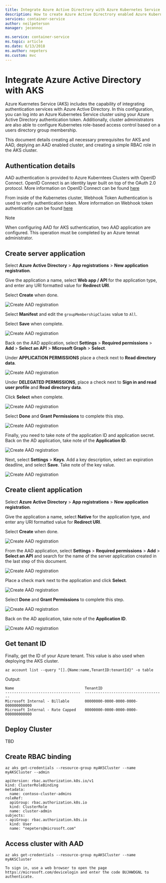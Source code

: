 ```yaml
---
title: Integrate Azure Active Directrory with Azure Kubernetes Service
description: How to create Azure Active Directrory enabled Azure Kubernetes Service clusters.
services: container-service
author: neilpeterson
manager: jeconnoc

ms.service: container-service
ms.topic: article
ms.date: 6/13/2018
ms.author: nepeters
ms.custom: mvc
---
```


# Integrate Azure Active Directory with AKS

Azure Kuernetes Service (AKS) includes the capability of integrating authentication services with Azure Active Directory. In this configuration, you can log into an Azure Kubernetes Service cluster using your Azure Active Directory authentication token. Additionally, cluster administrators are also able to configure Kubernetes role-based access control based on a users directory group membership.

This document details creating all necessary prerequisites for AKS and AAD, deplying an AAD enabled cluster, and creating a simple RBAC role in the AKS cluster.

## Authentication details

AAD authentication is provided to Azure Kuberntees Clusters with OpenID Connect. OpenID Connect is an identity layer built on top of the OAuth 2.0 protocol. More information on OpenID Connect can be found [here](https://kubernetes.io/docs/reference/access-authn-authz/authentication/#webhook-token-authentication)

From inside of the Kubernetes cluster, Webhook Token Authentication is used to verify authentication token. More information on Webhook token authentication can be found [here](https://kubernetes.io/docs/reference/access-authn-authz/authentication/#webhook-token-authentication)

> [!NOTE]
> When configuring AAD for AKS suthentication, two AAD application are configured. This operation must be completed by an Azure tennat administrator.

## Create server application

Select **Azure Active Directory** > **App registrations** > **New application registration**.

Give the application a name, select **Web app / API** for the application type, and enter any URI formatted value for **Redirect URI**.

Select **Create** when done.

![Create AAD registration](media/aad-integration/app-registration.png)

Select **Manifest** and edit the `groupMembershipClaims` value to `All`.

Select **Save** when complete.

![Create AAD registration](media/aad-integration/edit-manifest.png)

Back on the AAD application, select **Settings** > **Required permissions** > **Add** > **Select an API** > **Microsoft Graph** > **Select**.

Under **APPLICATION PERMISSIONS** place a check next to **Read directory data**.

![Create AAD registration](media/aad-integration/read-directory.png)

Under **DELEGATED PERMISSIONS**, place a check next to **Sign in and read user profile** and **Read directory data**.

Click **Select** when complete.

![Create AAD registration](media/aad-integration/delegated-permissions.png)

Select **Done** and **Grant Permissions** to complete this step.

![Create AAD registration](media/aad-integration/grant-permissions.png)

Finally, you need to take note of the application ID and application secret. Back on the AD application, take note of the **Application ID**.

![Create AAD registration](media/aad-integration/application-id.png)

Next, select **Settings** > **Keys**. Add a key description, select an expiration deadline, and select **Save**. Take note of the key value.

![Create AAD registration](media/aad-integration/application-key.png)

## Create client application

Select **Azure Active Directory** > **App registrations** > **New application registration**.

Give the application a name, select **Native** for the application type, and enter any URI formatted value for **Redirect URI**.

Select **Create** when done.

![Create AAD registration](media/aad-integration/app-registration-client.png)

From the AAD application, select **Settings** > **Required permissions** > **Add** > **Select an API** and search for the name of the server application created in the last step of this document.

![Create AAD registration](media/aad-integration/select-api.png)

Place a check mark next to the application and click **Select**.

![Create AAD registration](media/aad-integration/select-server-app.png)

Select **Done** and **Grant Permissions** to complete this step.

![Create AAD registration](media/aad-integration/grant-permissions-client.png)

Back on the AD application, take note of the **Application ID**.

![Create AAD registration](media/aad-integration/application-id-client.png)

## Get tenant ID

Finally, get the ID of your Azure tenant. This value is also used when deploying the AKS cluster.

```azurecli
az account list --query "[].{Name:name,TenantID:tenantId}" -o table
```

Output:

```
Name                                TenantID
----------------------------------  ------------------------------------
Microsoft Internal - Billable       00000000-0000-0000-0000-000000000000
Microsoft Internal - Rate Capped    00000000-0000-0000-0000-000000000000
```

## Deploy Cluster

TBD

## Create RBAC binding

```
az aks get-credentials --resource-group myAKSCluster --name myAKSCluster --admin
```

```
apiVersion: rbac.authorization.k8s.io/v1
kind: ClusterRoleBinding
metadata:
  name: contoso-cluster-admins
roleRef:
  apiGroup: rbac.authorization.k8s.io
  kind: ClusterRole
  name: cluster-admin
subjects:
- apiGroup: rbac.authorization.k8s.io
  kind: User
  name: "nepeters@microsoft.com"
```

## Access cluster with AAD

```
az aks get-credentials --resource-group myAKSCluster --name myAKSCluster
```

```
To sign in, use a web browser to open the page https://microsoft.com/devicelogin and enter the code BUJHWDGNL to authenticate.
```

